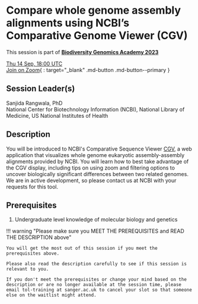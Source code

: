 # Compare whole genome assembly alignments using NCBI’s Comparative Genome Viewer (CGV)

This session is part of [**Biodiversity Genomics Academy 2023**](https://BGA23.org)

[Thu 14 Sep, 18:00 UTC](https://www.addevent.com/dir/?client=alorivImKzRucZeDgmNK105600&start=Thu+14+Sep+2023+18:00&end=Thu+14+Sep+2023+19:00&title=BGA23+Compare+whole+genome+assembly+alignments+using+NCBI’s+Comparative+Genome+Viewer+(CGV)&location=Online%2C+Zoom&timezone=Africa%2FMonrovia&organizer=Biodiversity+Genomics+Academy+2023&description=https%3A%2F%2Fsanger.zoom.us%2Fj%2F98314386146%3Fpwd%3DaTdHWStuOEZaVWxSWXdVQndXZ0lHZz09%5Cn%5Cnhttps%3A%2F%2FBGA23.org%2Fncbi-cgv)  
[Join on Zoom](https://sanger.zoom.us/j/98314386146?pwd=aTdHWStuOEZaVWxSWXdVQndXZ0lHZz09){ : target="_blank" .md-button .md-button--primary }

## Session Leader(s)

Sanjida Rangwala, PhD  
National Center for Biotechnology Information (NCBI), National Library of Medicine, US National Institutes of Health

## Description

You will be introduced to NCBI's Comparative Sequence Viewer [CGV](https://ncbi.nlm.nih.gov/genome/cgv/), a web application that visualizes whole genome eukaryotic assembly-assembly alignments provided by NCBI. You will learn how to best take advantage of the CGV display, including tips on using zoom and filtering options to uncover biologically significant differences between two related genomes. We are in active development, so please contact us at NCBI with your requests for this tool.

## Prerequisites

1. Undergraduate level knowledge of molecular biology and genetics

!!! warning "Please make sure you MEET THE PREREQUISITES and READ THE DESCRIPTION above"

    You will get the most out of this session if you meet the prerequisites above.

    Please also read the description carefully to see if this session is relevant to you.
    
    If you don't meet the prerequisites or change your mind based on the description or are no longer available at the session time, please email tol-training at sanger.ac.uk to cancel your slot so that someone else on the waitlist might attend.
